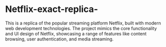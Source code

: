 # Netflix-exact-replica-
This is a replica of the popular streaming platform Netflix, built with modern web development technologies. The project mimics the core functionality and UI design of Netflix, showcasing a range of features like content browsing, user authentication, and media streaming.
